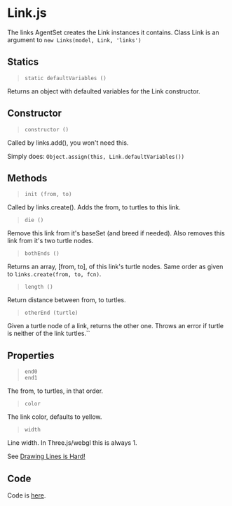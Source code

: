 # Link.js

The links AgentSet creates the Link instances it contains. Class Link is an argument to `new Links(model, Link, 'links')`

## Statics

> `static defaultVariables ()`

Returns an object with defaulted variables for the Link constructor.

## Constructor

> `constructor ()`

Called by links.add(), you won't need this.

Simply does: `Object.assign(this, Link.defaultVariables())`

## Methods

> `init (from, to)`

Called by links.create(). Adds the from, to turtles to this link.

> `die ()`

Remove this link from it's baseSet (and breed if needed). Also removes this link from it's two turtle nodes.

> `bothEnds ()`

Returns an array, [from, to], of this link's turtle nodes. Same order as given to `links.create(from, to, fcn)`.

> `length ()`

Return distance between from, to turtles.

> `otherEnd (turtle)`

Given a turtle node of a link, returns the other one. Throws an error if turtle is neither of the link turtles.``

## Properties

> `end0` <br />
> `end1`

The from, to turtles, in that order.

> `color`

The link color, defaults to yellow.

> `width`

Line width. In Three.js/webgl this is always 1.

See [Drawing Lines is Hard!](https://mattdesl.svbtle.com/drawing-lines-is-hard)

## Code

Code is [here](https://github.com/backspaces/asx/blob/master/src/Link.js).
